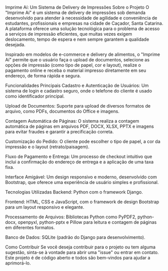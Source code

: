 
Imprime Aí: Um Sistema de Delivery de Impressões
Sobre o Projeto
O "Imprime Aí" é um sistema de delivery de impressões sob demanda desenvolvido para atender à necessidade de agilidade e conveniência de estudantes, profissionais e empresas na cidade de Caçador, Santa Catarina. A plataforma oferece uma solução tecnológica para o problema de acesso a serviços de impressão eficientes, que muitas vezes exigem deslocamento, tempo de espera e nem sempre garantem a qualidade desejada.

Inspirado em modelos de e-commerce e delivery de alimentos, o "Imprime Aí" permite que o usuário faça o upload de documentos, selecione as opções de impressão (como tipo de papel, cor e layout), realize o pagamento online e receba o material impresso diretamente em seu endereço, de forma rápida e segura.

Funcionalidades Principais
Cadastro e Autenticação de Usuários: Um sistema de login e cadastro seguro, onde o telefone do cliente é usado como identificador principal.

Upload de Documentos: Suporte para upload de diversos formatos de arquivo, como PDFs, documentos do Office e imagens.

Contagem Automática de Páginas: O sistema realiza a contagem automática de páginas em arquivos PDF, DOCX, XLSX, PPTX e imagens para evitar fraudes e garantir a precificação correta.

Customização do Pedido: O cliente pode escolher o tipo de papel, a cor da impressão e o layout (retrato/paisagem).

Fluxo de Pagamento e Entrega: Um processo de checkout intuitivo que inclui a confirmação do endereço de entrega e a aplicação de uma taxa fixa.

Interface Amigável: Um design responsivo e moderno, desenvolvido com Bootstrap, que oferece uma experiência de usuário simples e profissional.

Tecnologias Utilizadas
Backend: Python com o framework Django.

Frontend: HTML, CSS e JavaScript, com o framework de design Bootstrap para um layout responsivo e elegante.

Processamento de Arquivos: Bibliotecas Python como PyPDF2, python-docx, openpyxl, python-pptx e Pillow para leitura e contagem de páginas em diferentes formatos.

Banco de Dados: SQLite (padrão do Django para desenvolvimento).

Como Contribuir
Se você deseja contribuir para o projeto ou tem alguma sugestão, sinta-se à vontade para abrir uma "issue" ou entrar em contato. Este projeto é de código aberto e todos são bem-vindos para ajudar a aprimorá-lo.
